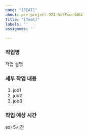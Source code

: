 ```yaml
---
name: "[FEAT]"
about: pre-project-024-NotFound404
title: "[feat]"
labels: ''
assignees: ''

---
```


### 작업명
작업 설명

### 세부 작업 내용
1. job1
2. job2
3. job3

### 작업 예상 시간
ex) 5시간
